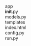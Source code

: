 app<br>
   __init__.py<br>
   models.py<br>
   templates<br>
       index.html<br>
config.py<br>
run.py<br>
   
